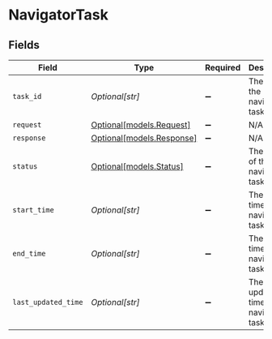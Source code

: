 # NavigatorTask


## Fields

| Field                                              | Type                                               | Required                                           | Description                                        |
| -------------------------------------------------- | -------------------------------------------------- | -------------------------------------------------- | -------------------------------------------------- |
| `task_id`                                          | *Optional[str]*                                    | :heavy_minus_sign:                                 | The ID of the navigator task                       |
| `request`                                          | [Optional[models.Request]](../models/request.md)   | :heavy_minus_sign:                                 | N/A                                                |
| `response`                                         | [Optional[models.Response]](../models/response.md) | :heavy_minus_sign:                                 | N/A                                                |
| `status`                                           | [Optional[models.Status]](../models/status.md)     | :heavy_minus_sign:                                 | The status of the navigator task                   |
| `start_time`                                       | *Optional[str]*                                    | :heavy_minus_sign:                                 | The start time of the navigator task               |
| `end_time`                                         | *Optional[str]*                                    | :heavy_minus_sign:                                 | The end time of the navigator task                 |
| `last_updated_time`                                | *Optional[str]*                                    | :heavy_minus_sign:                                 | The last updated time of the navigator task        |